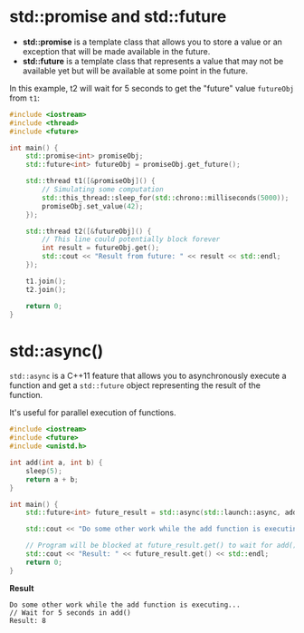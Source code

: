 # std::promise and std::future

* **std::promise** is a template class that allows you to store a value or an exception that will be made available in the future.
* **std::future** is a template class that represents a value that may not be available yet but will be available at some point in the future.

In this example, t2 will wait for 5 seconds to get the "future" value ``futureObj`` from ``t1``:
```cpp
#include <iostream>
#include <thread>
#include <future>

int main() {
    std::promise<int> promiseObj;
    std::future<int> futureObj = promiseObj.get_future();

    std::thread t1([&promiseObj]() {
        // Simulating some computation
        std::this_thread::sleep_for(std::chrono::milliseconds(5000));
        promiseObj.set_value(42);
    });

    std::thread t2([&futureObj]() {
        // This line could potentially block forever
        int result = futureObj.get();
        std::cout << "Result from future: " << result << std::endl;
    });

    t1.join();
    t2.join();

    return 0;
}
```
# std::async()
``std::async`` is a C++11 feature that allows you to asynchronously execute a function and get a ``std::future`` object representing the result of the function. 

It's useful for parallel execution of functions.

```cpp
#include <iostream>
#include <future>
#include <unistd.h>

int add(int a, int b) {
    sleep(5);
    return a + b;
}

int main() {
    std::future<int> future_result = std::async(std::launch::async, add, 5, 3);

    std::cout << "Do some other work while the add function is executing...\n";

    // Program will be blocked at future_result.get() to wait for add() to complete
    std::cout << "Result: " << future_result.get() << std::endl;
    return 0;
}
```
**Result**

```
Do some other work while the add function is executing...
// Wait for 5 seconds in add()
Result: 8
```